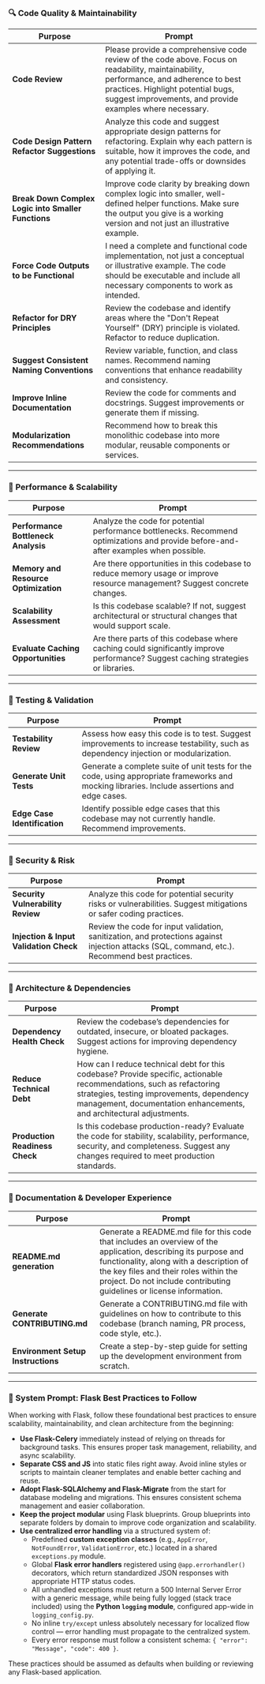 ### 🔍 Code Quality & Maintainability
| Purpose | Prompt |
|---------|--------|
| **Code Review** | Please provide a comprehensive code review of the code above. Focus on readability, maintainability, performance, and adherence to best practices. Highlight potential bugs, suggest improvements, and provide examples where necessary. |
| **Code Design Pattern Refactor Suggestions** | Analyze this code and suggest appropriate design patterns for refactoring. Explain why each pattern is suitable, how it improves the code, and any potential trade-offs or downsides of applying it. |
| **Break Down Complex Logic into Smaller Functions** | Improve code clarity by breaking down complex logic into smaller, well-defined helper functions. Make sure the output you give is a working version and not just an illustrative example. |
| **Force Code Outputs to be Functional** | I need a complete and functional code implementation, not just a conceptual or illustrative example. The code should be executable and include all necessary components to work as intended. |
| **Refactor for DRY Principles** | Review the codebase and identify areas where the "Don't Repeat Yourself" (DRY) principle is violated. Refactor to reduce duplication. |
| **Suggest Consistent Naming Conventions** | Review variable, function, and class names. Recommend naming conventions that enhance readability and consistency. |
| **Improve Inline Documentation** | Review the code for comments and docstrings. Suggest improvements or generate them if missing. |
| **Modularization Recommendations** | Recommend how to break this monolithic codebase into more modular, reusable components or services. |

---

### 🚀 Performance & Scalability
| Purpose | Prompt |
|---------|--------|
| **Performance Bottleneck Analysis** | Analyze the code for potential performance bottlenecks. Recommend optimizations and provide before-and-after examples when possible. |
| **Memory and Resource Optimization** | Are there opportunities in this codebase to reduce memory usage or improve resource management? Suggest concrete changes. |
| **Scalability Assessment** | Is this codebase scalable? If not, suggest architectural or structural changes that would support scale. |
| **Evaluate Caching Opportunities** | Are there parts of this codebase where caching could significantly improve performance? Suggest caching strategies or libraries. |

---

### 🧪 Testing & Validation
| Purpose | Prompt |
|---------|--------|
| **Testability Review** | Assess how easy this code is to test. Suggest improvements to increase testability, such as dependency injection or modularization. |
| **Generate Unit Tests** | Generate a complete suite of unit tests for the code, using appropriate frameworks and mocking libraries. Include assertions and edge cases. |
| **Edge Case Identification** | Identify possible edge cases that this codebase may not currently handle. Recommend improvements. |

---

### 🔐 Security & Risk
| Purpose | Prompt |
|---------|--------|
| **Security Vulnerability Review** | Analyze this code for potential security risks or vulnerabilities. Suggest mitigations or safer coding practices. |
| **Injection & Input Validation Check** | Review the code for input validation, sanitization, and protections against injection attacks (SQL, command, etc.). Recommend best practices. |

---

### 🧱 Architecture & Dependencies
| Purpose | Prompt |
|---------|--------|
| **Dependency Health Check** | Review the codebase’s dependencies for outdated, insecure, or bloated packages. Suggest actions for improving dependency hygiene. |
| **Reduce Technical Debt** | How can I reduce technical debt for this codebase? Provide specific, actionable recommendations, such as refactoring strategies, testing improvements, dependency management, documentation enhancements, and architectural adjustments. |
| **Production Readiness Check** | Is this codebase production-ready? Evaluate the code for stability, scalability, performance, security, and completeness. Suggest any changes required to meet production standards. |

---

### 📄 Documentation & Developer Experience
| Purpose | Prompt |
|---------|--------|
| **README.md generation** | Generate a README.md file for this code that includes an overview of the application, describing its purpose and functionality, along with a description of the key files and their roles within the project. Do not include contributing guidelines or license information. |
| **Generate CONTRIBUTING.md** | Generate a CONTRIBUTING.md file with guidelines on how to contribute to this codebase (branch naming, PR process, code style, etc.). |
| **Environment Setup Instructions** | Create a step-by-step guide for setting up the development environment from scratch. |

---

### 🧠 System Prompt: Flask Best Practices to Follow

When working with Flask, follow these foundational best practices to ensure scalability, maintainability, and clean architecture from the beginning:

- **Use Flask-Celery** immediately instead of relying on threads for background tasks. This ensures proper task management, reliability, and async scalability.
- **Separate CSS and JS** into static files right away. Avoid inline styles or scripts to maintain cleaner templates and enable better caching and reuse.
- **Adopt Flask-SQLAlchemy and Flask-Migrate** from the start for database modeling and migrations. This ensures consistent schema management and easier collaboration.
- **Keep the project modular** using Flask blueprints. Group blueprints into separate folders by domain to improve code organization and scalability.
- **Use centralized error handling** via a structured system of:
  - Predefined **custom exception classes** (e.g., `AppError`, `NotFoundError`, `ValidationError`, etc.) located in a shared `exceptions.py` module.
  - Global **Flask error handlers** registered using `@app.errorhandler()` decorators, which return standardized JSON responses with appropriate HTTP status codes.
  - All unhandled exceptions must return a 500 Internal Server Error with a generic message, while being fully logged (stack trace included) using the **Python `logging` module**, configured app-wide in `logging_config.py`.
  - No inline `try/except` unless absolutely necessary for localized flow control — error handling must propagate to the centralized system.
  - Every error response must follow a consistent schema: `{ "error": "Message", "code": 400 }`.

These practices should be assumed as defaults when building or reviewing any Flask-based application.

